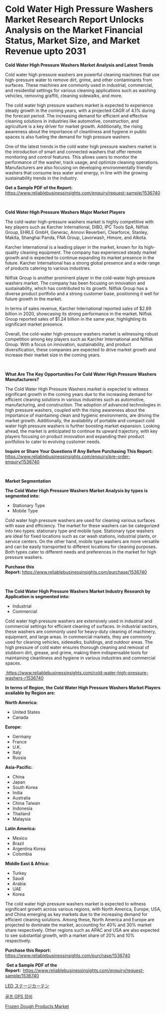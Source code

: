 <p><h1>Cold Water High Pressure Washers Market Research Report Unlocks Analysis on the Market Financial Status, Market Size, and Market Revenue upto 2031</h1></p><p><strong>Cold Water High Pressure Washers Market Analysis and Latest Trends</strong></p>
<p><p>Cold water high pressure washers are powerful cleaning machines that use high-pressure water to remove dirt, grime, and other contaminants from surfaces. These machines are commonly used in industrial, commercial, and residential settings for various cleaning applications such as washing vehicles, removing graffiti, cleaning sidewalks, and more.</p><p>The cold water high pressure washers market is expected to experience steady growth in the coming years, with a projected CAGR of 4.1% during the forecast period. The increasing demand for efficient and effective cleaning solutions in industries like automotive, construction, and agriculture is a key driver for market growth. Additionally, the rising awareness about the importance of cleanliness and hygiene in public spaces is also fueling the demand for high pressure washers.</p><p>One of the latest trends in the cold water high pressure washers market is the introduction of smart and connected washers that offer remote monitoring and control features. This allows users to monitor the performance of the washer, track usage, and optimize cleaning operations. Manufacturers are also focusing on developing environmentally friendly washers that consume less water and energy, in line with the growing sustainability trends in the industry.</p></p>
<p><strong>Get a Sample PDF of the Report:&nbsp;</strong> <a href="https://www.reliablebusinessinsights.com/enquiry/request-sample/1536740">https://www.reliablebusinessinsights.com/enquiry/request-sample/1536740</a></p>
<p>&nbsp;</p>
<p><strong>Cold Water High Pressure Washers Major Market Players</strong></p>
<p><p>The cold-water high-pressure washers market is highly competitive with key players such as Karcher International, DiBO, IPC Tools SpA, Nilfisk Group, EHRLE GmbH, Generac, Annovi Reverberi, Clearforce, Stanley, Makita, Shanghai Panda, FNA Group, Lavorwash, Himore, and Alkota. </p><p>Karcher International is a leading player in the market, known for its high-quality cleaning equipment. The company has experienced steady market growth and is expected to continue expanding its market presence in the future. Karcher International has a strong global presence and a wide range of products catering to various industries.</p><p>Nilfisk Group is another prominent player in the cold-water high-pressure washers market. The company has been focusing on innovation and sustainability, which has contributed to its growth. Nilfisk Group has a diverse product portfolio and a strong customer base, positioning it well for future growth in the market.</p><p>In terms of sales revenue, Karcher International reported sales of $2.89 billion in 2020, showcasing its strong performance in the market. Nilfisk Group reported sales of $1.24 billion in the same year, highlighting its significant market presence.</p><p>Overall, the cold-water high-pressure washers market is witnessing robust competition among key players such as Karcher International and Nilfisk Group. With a focus on innovation, sustainability, and product diversification, these companies are expected to drive market growth and increase their market size in the coming years.</p></p>
<p>&nbsp;</p>
<p><strong>What Are The Key Opportunities For Cold Water High Pressure Washers Manufacturers?</strong></p>
<p><p>The Cold Water High Pressure Washers market is expected to witness significant growth in the coming years due to the increasing demand for efficient cleaning solutions in various industries such as automotive, manufacturing, and construction. The adoption of advanced technologies in high pressure washers, coupled with the rising awareness about the importance of maintaining clean and hygienic environments, are driving the market growth. Additionally, the availability of portable and compact cold water high pressure washers is further boosting market expansion. Looking ahead, the market is anticipated to continue its upward trajectory, with key players focusing on product innovation and expanding their product portfolios to cater to evolving customer needs.</p></p>
<p><strong>Inquire or Share Your Questions If Any Before Purchasing This Report:</strong> <a href="https://www.reliablebusinessinsights.com/enquiry/pre-order-enquiry/1536740">https://www.reliablebusinessinsights.com/enquiry/pre-order-enquiry/1536740</a></p>
<p>&nbsp;</p>
<p><strong>Market Segmentation</strong></p>
<p><strong>The Cold Water High Pressure Washers Market Analysis by types is segmented into:</strong></p>
<p><ul><li>Stationary Type</li><li>Mobile Type</li></ul></p>
<p><p>Cold water high pressure washers are used for cleaning various surfaces with ease and efficiency. The market for these washers can be categorized into two types: stationary type and mobile type. Stationary type washers are ideal for fixed locations such as car wash stations, industrial plants, or service centers. On the other hand, mobile type washers are more versatile and can be easily transported to different locations for cleaning purposes. Both types cater to different needs and preferences in the market for high pressure washers.</p></p>
<p><strong>Purchase this Report:&nbsp;</strong><a href="https://www.reliablebusinessinsights.com/purchase/1536740">https://www.reliablebusinessinsights.com/purchase/1536740</a></p>
<p>&nbsp;</p>
<p><strong>The Cold Water High Pressure Washers Market Industry Research by Application is segmented into:</strong></p>
<p><ul><li>Industrial</li><li>Commercial</li></ul></p>
<p><p>Cold water high pressure washers are extensively used in industrial and commercial settings for efficient cleaning of surfaces. In industrial sectors, these washers are commonly used for heavy-duty cleaning of machinery, equipment, and large areas. In commercial markets, they are commonly used for cleaning vehicles, sidewalks, buildings, and outdoor areas. The high pressure of cold water ensures thorough cleaning and removal of stubborn dirt, grease, and grime, making them indispensable tools for maintaining cleanliness and hygiene in various industries and commercial spaces.</p></p>
<p><a href="https://www.reliablebusinessinsights.com/cold-water-high-pressure-washers-r1536740">&nbsp;https://www.reliablebusinessinsights.com/cold-water-high-pressure-washers-r1536740</a></p>
<p><strong>In terms of Region, the Cold Water High Pressure Washers Market Players available by Region are:</strong></p>
<p>
    <p> <strong> North America: </strong>
        <ul>
            <li>United States</li>
            <li>Canada</li>
        </ul>
        </p> 
    <p> <strong> Europe: </strong>
        <ul>
            <li>Germany</li>
            <li>France</li>
            <li>U.K.</li>
            <li>Italy</li>
            <li>Russia</li>
        </ul>
        </p> 
    <p> <strong> Asia-Pacific: </strong>
        <ul>
            <li>China</li>
            <li>Japan</li>
            <li>South Korea</li>
            <li>India</li>
            <li>Australia</li>
            <li>China Taiwan</li>
            <li>Indonesia</li>
            <li>Thailand</li>
            <li>Malaysia</li>
        </ul>
        </p> 
    <p> <strong> Latin America: </strong>
        <ul>
            <li>Mexico</li>
            <li>Brazil</li>
            <li>Argentina Korea</li>
            <li>Colombia</li>
        </ul>
        </p> 
    <p> <strong> Middle East & Africa: </strong>
        <ul>
            <li>Turkey</li>
            <li>Saudi</li>
            <li>Arabia</li>
            <li>UAE</li>
            <li>Korea</li>
        </ul>
    </p>
    </p>
<p><p>The cold water high pressure washers market is expected to witness significant growth across various regions, with North America, Europe, USA, and China emerging as key markets due to the increasing demand for efficient cleaning solutions. Among these, North America and Europe are projected to dominate the market, accounting for 40% and 30% market share respectively. Other regions such as APAC and USA are also expected to see substantial growth, with a market share of 20% and 10% respectively.</p></p>
<p><strong>Purchase this Report: </strong><a href="https://www.reliablebusinessinsights.com/purchase/1536740">https://www.reliablebusinessinsights.com/purchase/1536740</a></p>
<p>&nbsp;<strong>Get a Sample PDF of the Report:&nbsp;&nbsp;</strong><a href="https://www.reliablebusinessinsights.com/enquiry/request-sample/1536740">https://www.reliablebusinessinsights.com/enquiry/request-sample/1536740</a></p>
<p><strong></strong></p>
<p><p><a href="https://github.com/pepo3k/Market-Research-Report-List-3/blob/main/979030437200.md">LED ステージカーテン</a></p><p><a href="https://github.com/vss5505pa7z1p/Market-Research-Report-List-3/blob/main/281782847793.md">골프 GPS 장비</a></p><p><a href="https://github.com/yazulaeha/Market-Research-Report-List-1/blob/main/frozen-dough-products-market.md">Frozen Dough Products Market</a></p></p>